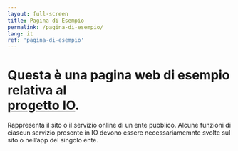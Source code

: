 ```yaml
---
layout: full-screen
title: Pagina di Esempio
permalink: /pagina-di-esempio/
lang: it
ref: 'pagina-di-esempio'
---
```


# Questa è una pagina web di esempio relativa al <br/><u>progetto IO</u>.

Rappresenta il sito o il servizio online di un ente pubblico. Alcune funzioni di ciascun servizio presente in IO devono essere necessariamemnte svolte sul sito o nell’app del singolo ente.

